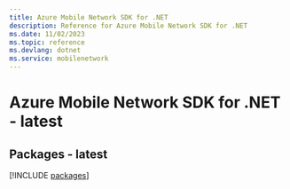 ```yaml
---
title: Azure Mobile Network SDK for .NET
description: Reference for Azure Mobile Network SDK for .NET
ms.date: 11/02/2023
ms.topic: reference
ms.devlang: dotnet
ms.service: mobilenetwork
---
```

# Azure Mobile Network SDK for .NET - latest
## Packages - latest
[!INCLUDE [packages](mobile-network-index.md)]